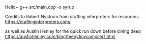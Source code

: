 Hello~
g++ src/main.cpp -o syrup

Credits to Robert Nystrom from crafting interpreters for resources 
https://craftinginterpreters.com/

as well as Austin Henley for the quick run down before diving deep https://austinhenley.com/blog/teenytinycompiler1.html